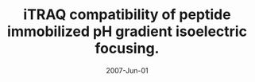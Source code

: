 ---
link: https://pubmed.com/17476709
journal: Proteomics
title: iTRAQ compatibility of peptide immobilized pH gradient isoelectric focusing.
date: 2007-Jun-01
authors: Lengqvist, J, Uhlén, K, Lehtiö, J
---